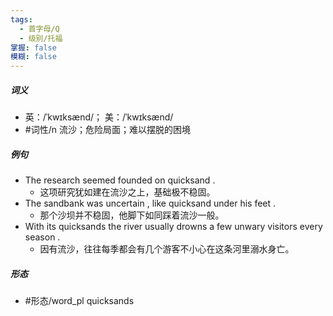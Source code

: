 ```yaml
---
tags:
  - 首字母/Q
  - 级别/托福
掌握: false
模糊: false
---
```

##### 词义
- 英：/ˈkwɪksænd/； 美：/ˈkwɪksænd/
- #词性/n  流沙；危险局面；难以摆脱的困境
##### 例句
- The research seemed founded on quicksand .
	- 这项研究犹如建在流沙之上，基础极不稳固。
- The sandbank was uncertain , like quicksand under his feet .
	- 那个沙坝并不稳固，他脚下如同踩着流沙一般。
- With its quicksands the river usually drowns a few unwary visitors every season .
	- 因有流沙，往往每季都会有几个游客不小心在这条河里溺水身亡。
##### 形态
- #形态/word_pl quicksands
